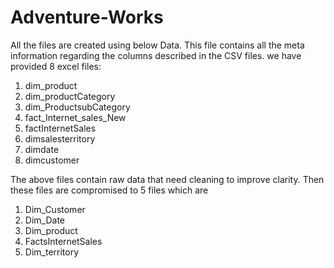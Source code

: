 # Adventure-Works

All the files are created using below Data. This file contains all the meta information regarding the columns described in the CSV files. we have provided 8 excel files:

1. dim_product<br>
2. dim_productCategory<br>
3. dim_ProductsubCategory<br>
4. fact_Internet_sales_New<br>
5. factInternetSales<br>
6. dimsalesterritory<br>
7. dimdate<br>
8. dimcustomer<br>

The above files contain raw data that need cleaning to improve clarity. Then these files are compromised to 5 files which are

1. Dim_Customer<br>
2. Dim_Date<br>
3. Dim_product<br>
4. FactsInternetSales<br>
5. Dim_territory<br>

